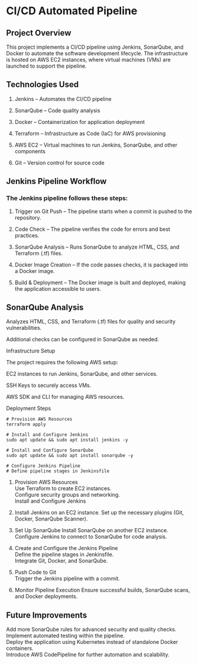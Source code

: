 # CI/CD Automated Pipeline

## Project Overview

This project implements a CI/CD pipeline using Jenkins, SonarQube, and Docker to automate the software development lifecycle. The infrastructure is hosted on AWS EC2 instances, where virtual machines (VMs) are launched to support the pipeline.

## Technologies Used

1. Jenkins – Automates the CI/CD pipeline

1. SonarQube – Code quality analysis

1. Docker – Containerization for application deployment

1. Terraform – Infrastructure as Code (IaC) for AWS provisioning

1. AWS EC2 – Virtual machines to run Jenkins, SonarQube, and other components

1. Git – Version control for source code

## Jenkins Pipeline Workflow

### The Jenkins pipeline follows these steps:

1. Trigger on Git Push – The pipeline starts when a commit is pushed to the repository.

1. Code Check – The pipeline verifies the code for errors and best practices.

1. SonarQube Analysis – Runs SonarQube to analyze HTML, CSS, and Terraform (.tf) files.

1. Docker Image Creation – If the code passes checks, it is packaged into a Docker image.

1. Build & Deployment – The Docker image is built and deployed, making the application accessible to users.

## SonarQube Analysis

Analyzes HTML, CSS, and Terraform (.tf) files for quality and security vulnerabilities.

Additional checks can be configured in SonarQube as needed.

Infrastructure Setup

The project requires the following AWS setup:

EC2 instances to run Jenkins, SonarQube, and other services.

SSH Keys to securely access VMs.

AWS SDK and CLI for managing AWS resources.

Deployment Steps

  ```
  # Provision AWS Resources
  terraform apply

  # Install and Configure Jenkins
  sudo apt update && sudo apt install jenkins -y

  # Install and Configure SonarQube
  sudo apt update && sudo apt install sonarqube -y

  # Configure Jenkins Pipeline
  # Define pipeline stages in Jenkinsfile
  ```
1. Provision AWS Resources  
Use Terraform to create EC2 instances.  
Configure security groups and networking.  
Install and Configure Jenkins  

1. Install Jenkins on an EC2 instance.
Set up the necessary plugins (Git, Docker, SonarQube Scanner).  

1. Set Up SonarQube
Install SonarQube on another EC2 instance.  
Configure Jenkins to connect to SonarQube for code analysis.   

1. Create and Configure the Jenkins Pipeline   
Define the pipeline stages in Jenkinsfile.   
Integrate Git, Docker, and SonarQube.

1. Push Code to Git   
Trigger the Jenkins pipeline with a commit.   

1. Monitor Pipeline Execution
Ensure successful builds, SonarQube scans, and Docker deployments.   

## Future Improvements   
Add more SonarQube rules for advanced security and quality checks.   
Implement automated testing within the pipeline.   
Deploy the application using Kubernetes instead of standalone Docker containers.   
Introduce AWS CodePipeline for further automation and scalability.   
